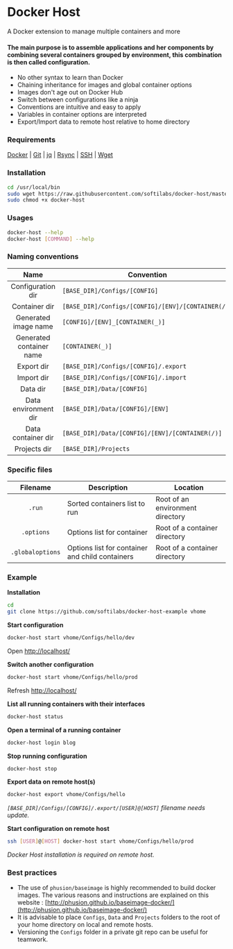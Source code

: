 # Docker Host
A Docker extension to manage multiple containers and more

#### The main purpose is to assemble applications and her components by combining several containers grouped by environment, this combination is then called configuration.

* No other syntax to learn than Docker
* Chaining inheritance for images and global container options
* Images don't age out on Docker Hub
* Switch between configurations like a ninja
* Conventions are intuitive and easy to apply
* Variables in container options are interpreted
* Export/Import data to remote host relative to home directory

### Requirements

[Docker](https://docker.com/) |
[Git](http://git-scm.com/) |
[jq](http://stedolan.github.io/jq/) |
[Rsync](https://rsync.samba.org/) |
[SSH](http://www.openssh.com/) |
[Wget](https://www.gnu.org/software/wget/)

### Installation

```bash
cd /usr/local/bin
sudo wget https://raw.githubusercontent.com/softilabs/docker-host/master/docker-host
sudo chmod +x docker-host
```

### Usages

```bash
docker-host --help
docker-host [COMMAND] --help
```

### Naming conventions

| Name | Convention |
|:---:| --- |
| Configuration dir | ```[BASE_DIR]/Configs/[CONFIG]``` |
| Container dir | ```[BASE_DIR]/Configs/[CONFIG]/[ENV]/[CONTAINER(/)]``` |
| Generated image name | ```[CONFIG]/[ENV]_[CONTAINER(_)]``` |
| Generated container name | ```[CONTAINER(_)]``` |
| Export dir | ```[BASE_DIR]/Configs/[CONFIG]/.export``` |
| Import dir | ```[BASE_DIR]/Configs/[CONFIG]/.import``` |
| Data dir | ```[BASE_DIR]/Data/[CONFIG]``` |
| Data environment dir | ```[BASE_DIR]/Data/[CONFIG]/[ENV]``` |
| Data container dir | ```[BASE_DIR]/Data/[CONFIG]/[ENV]/[CONTAINER(/)]``` |
| Projects dir | ```[BASE_DIR]/Projects``` |

### Specific files

| Filename | Description | Location |
|:---:| --- | --- |
| ```.run``` | Sorted containers list to run | Root of an environment directory |
| ```.options``` | Options list for container | Root of a container directory |
| ```.globaloptions``` | Options list for container and child containers | Root of a container directory |

### Example

**Installation**
```bash
cd
git clone https://github.com/softilabs/docker-host-example vhome
```

**Start configuration**
```bash
docker-host start vhome/Configs/hello/dev
```
Open [http://localhost/](http://localhost/)

**Switch another configuration**
```bash
docker-host start vhome/Configs/hello/prod
```
Refresh [http://localhost/](http://localhost/)

**List all running containers with their interfaces**
```bash
docker-host status
```

**Open a terminal of a running container**
```bash
docker-host login blog
```

**Stop running configuration**
```bash
docker-host stop
```

**Export data on remote host(s)**
```bash
docker-host export vhome/Configs/hello
```
*```[BASE_DIR]/Configs/[CONFIG]/.export/[USER]@[HOST]``` filename needs update.*

**Start configuration on remote host**
```bash
ssh [USER]@[HOST] docker-host start vhome/Configs/hello/prod
```
*Docker Host installation is required on remote host.*

### Best practices

* The use of ```phusion/baseimage``` is highly recommended to build docker images. The various reasons and instructions are explained on this website : [http://phusion.github.io/baseimage-docker/](http://phusion.github.io/baseimage-docker/)
* It is advisable to place ```Configs```, ```Data``` and ```Projects``` folders to the root of your home directory on local and remote hosts.
* Versioning the ```Configs``` folder in a private git repo can be useful for teamwork.
